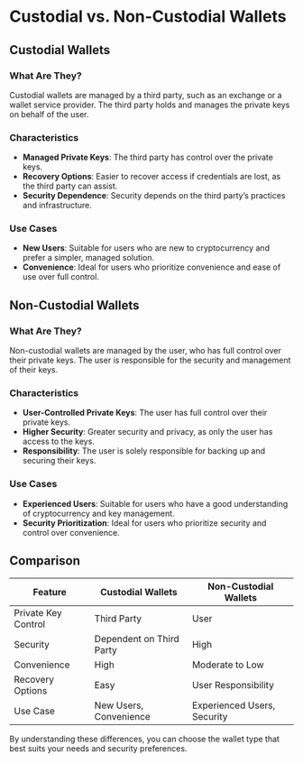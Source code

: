 # Custodial vs. Non-Custodial Wallets

## Custodial Wallets

### What Are They?
Custodial wallets are managed by a third party, such as an exchange or a wallet service provider. The third party holds and manages the private keys on behalf of the user.

### Characteristics
- **Managed Private Keys**: The third party has control over the private keys.
- **Recovery Options**: Easier to recover access if credentials are lost, as the third party can assist.
- **Security Dependence**: Security depends on the third party’s practices and infrastructure.

### Use Cases
- **New Users**: Suitable for users who are new to cryptocurrency and prefer a simpler, managed solution.
- **Convenience**: Ideal for users who prioritize convenience and ease of use over full control.

## Non-Custodial Wallets

### What Are They?
Non-custodial wallets are managed by the user, who has full control over their private keys. The user is responsible for the security and management of their keys.

### Characteristics
- **User-Controlled Private Keys**: The user has full control over their private keys.
- **Higher Security**: Greater security and privacy, as only the user has access to the keys.
- **Responsibility**: The user is solely responsible for backing up and securing their keys.

### Use Cases
- **Experienced Users**: Suitable for users who have a good understanding of cryptocurrency and key management.
- **Security Prioritization**: Ideal for users who prioritize security and control over convenience.

## Comparison

| Feature             | Custodial Wallets  | Non-Custodial Wallets |
|---------------------|--------------------|-----------------------|
| Private Key Control | Third Party        | User                  |
| Security            | Dependent on Third Party | High             |
| Convenience         | High               | Moderate to Low       |
| Recovery Options    | Easy               | User Responsibility   |
| Use Case            | New Users, Convenience | Experienced Users, Security|

By understanding these differences, you can choose the wallet type that best suits your needs and security preferences.
